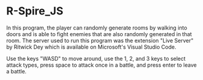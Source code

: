 # R-Spire_JS
In this program, the player can randomly generate rooms by walking into doors and is able to fight enemies that are also randomly generated in that room.
The server used to run this program was the extension "Live Server" by Ritwick Dey which is available on Microsoft's Visual Studio Code.

Use the keys "WASD" to move around, use the 1, 2, and 3 keys to select attack types, press space to attack once in a battle, and press enter to leave a battle.
